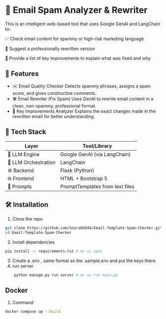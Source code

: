 # 📧 Email Spam Analyzer & Rewriter

This is an intelligent web-based tool that uses Google GenAI and LangChain to:

✅ Check email content for spammy or high-risk marketing language

🔁 Suggest a professionally rewritten version

🧠 Provide a list of key improvements to explain what was fixed and why

## 🚀 Features

- ✉️ Email Quality Checker
  Detects spammy phrases, assigns a spam score, and gives constructive comments.
- 🛠 Email Rewriter (Fix Spam)
  Uses GenAI to rewrite email content in a clean, non-spammy, professional format.
- 🔎 Key Improvements Analyzer
  Explains the exact changes made in the rewritten email for better understanding.

## 🧰 Tech Stack

| Layer                | Tool/Library                    |
| -------------------- | ------------------------------- |
| 🧠 LLM Engine        | Google GenAI (via LangChain)    |
| 🔗 LLM Orchestration | LangChain                       |
| ⚙️ Backend         | Flask (Python)                  |
| 🌐 Frontend          | HTML + Bootstrap 5              |
| 🧪 Prompts           | PromptTemplates from text files |

## 🛠 Installation

1. Clone the repo
```bash
git clone https://github.com/Sourabh044/Email-Template-Spam-Checker.git
cd Email-Template-Spam-Checker
```

2. Install dependencies

```bash
pip install -r requirements.txt # or uv sync
```

3. Create a .env , same format as the .sample.env and put the keys there.
4. run server

```bash
    python manage.py run server # or uv run main.py
```

## Docker

1. Command

```bash
docker compose up --build
```